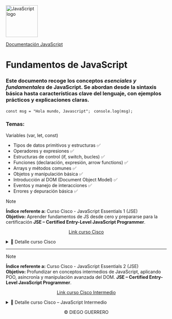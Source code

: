 <a href="https://www.w3schools.com/js/js_intro.asp" target="_blank">
    <img src="https://upload.wikimedia.org/wikipedia/commons/thumb/6/6a/JavaScript-logo.png/960px-JavaScript-logo.png" 
         alt="JavaScript logo" 
         width="100">
</a>

<a text-decoration:none href="https://www.w3schools.com/js/js_intro.asp" target="_blank">Documentación JavaScript </a>

# Fundamentos de JavaScript

### Este documento recoge los conceptos *esenciales y fundamentales* de JavaScript. Se abordan desde la sintaxis básica hasta características clave del lenguaje, con ejemplos prácticos y explicaciones claras.
`const msg = "Hola mundo, Javascript"; `
`console.log(msg);`


### Temas:
Variables (var, let, const)
- Tipos de datos primitivos y estructuras ✅
- Operadores y expresiones ✅
- Estructuras de control (if, switch, bucles) ✅
- Funciones (declaración, expresión, arrow functions) ✅
- Arrays y métodos comunes ✅
- Objetos y manipulación básica ✅
- Introducción al DOM (Document Object Model) ✅
- Eventos y manejo de interacciones ✅
- Errores y depuración básica ✅

> [!NOTE]
> **Índice referente a:** Curso Cisco - JavaScript Essentials 1 (JSE) <br>
> **Objetivo:** Aprender fundamentos de JS desde cero y prepararse para la certificación **JSE – Certified Entry-Level JavaScript Programmer**.
> <p align="center">
>  <a href="https://www.netacad.com/courses/javascript-essentials-1?courseLang=en-US" target="_blank">
>   Link curso Cisco
> </a>
></p>
> <details>
> <summary>📜 Detalle curso Cisco</summary>
> 
> **Duración:** 40 horas.  
> **Temas claves:**
> 1. Variables, tipos de datos, operadores.  
> 2. Funciones, condicionales, bucles.  
> 3. Depuración y manejo de errores.
>
> </details>
<hr>

> [!NOTE]
> **Índice referente a:** Curso Cisco - JavaScript Essentials 2 (JSE) <br>
> **Objetivo:** Profundizar en conceptos intermedios de JavaScript, aplicando POO, asincronía y manipulación avanzada del DOM. **JSE – Certified Entry-Level JavaScript Programmer**.
> <p align="center">
>  <a href="https://www.netacad.com/courses/javascript-essentials-1?courseLang=en-US](https://www.netacad.com/courses/javascript-essentials-2?courseLang=en-US)" target="_blank">
>   Link curso Cisco Intermedio
> </a>
> </p>
> <details> 
> <summary>📜 Detalle curso Cisco – JavaScript Intermedio</summary>
>
> **Duración:** 50 horas.
> **Temas claves:**
> 1. Programación orientada a objetos (POO) en JavaScript.
> 2. Manipulación avanzada del DOM y eventos.
> 3. Uso de módulos, promesas y asincronía.
> 4. Buenas prácticas y optimización de código.
> 5. Introducción a APIs y consumo de datos externos.
> 
> </details>


<p align="center">&copy; DIEGO GUERRERO</p> 
